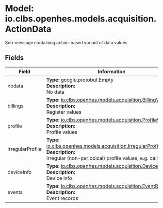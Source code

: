 # Model: io.clbs.openhes.models.acquisition.ActionData

Sub-message containing action-based variant of data values

## Fields

| Field | Information |
| --- | --- |
| nodata | <b>Type:</b> google.protobuf.Empty<br><b>Description:</b><br>No data |
| billings | <b>Type:</b> [io.clbs.openhes.models.acquisition.BillingValues](model-io-clbs-openhes-models-acquisition-billingvalues.md)<br><b>Description:</b><br>Register values |
| profile | <b>Type:</b> [io.clbs.openhes.models.acquisition.ProfileValues](model-io-clbs-openhes-models-acquisition-profilevalues.md)<br><b>Description:</b><br>Profile values |
| irregularProfile | <b>Type:</b> [io.clbs.openhes.models.acquisition.IrregularProfileValues](model-io-clbs-openhes-models-acquisition-irregularprofilevalues.md)<br><b>Description:</b><br>Irregular (non-periodical) profile values, e.g. daily profile |
| deviceInfo | <b>Type:</b> [io.clbs.openhes.models.acquisition.DeviceInfo](model-io-clbs-openhes-models-acquisition-deviceinfo.md)<br><b>Description:</b><br>Device info |
| events | <b>Type:</b> [io.clbs.openhes.models.acquisition.EventRecords](model-io-clbs-openhes-models-acquisition-eventrecords.md)<br><b>Description:</b><br>Event records |


